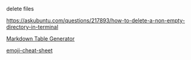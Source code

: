 delete files 

https://askubuntu.com/questions/217893/how-to-delete-a-non-empty-directory-in-terminal


[Markdown Table Generator](https://www.tablesgenerator.com/markdown_tables)  

[emoji-cheat-sheet](https://github.com/ikatyang/emoji-cheat-sheet)

